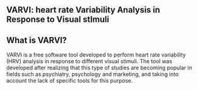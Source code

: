 VARVI: heart rate Variability Analysis in Response to Visual stImuli
---


What is VARVI?
--------------

VARVI is a free software tool developed to perform heart rate variability (HRV) analysis in response to different visual stimuli. The tool was developed after realizing that this type of studies are becoming popular in fields such as psychiatry, psychology and marketing, and taking into account the lack of specific tools for this purpose.
